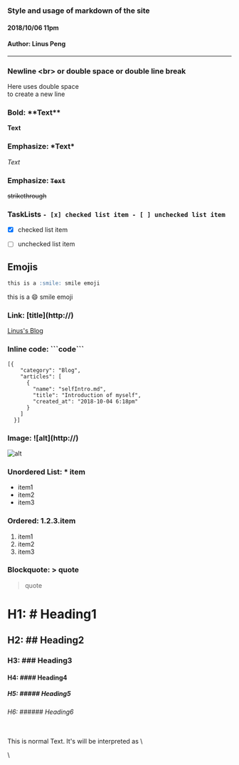 ### Style and usage of markdown of the site
#### 2018/10/06 11pm
#### Author: Linus Peng

---
### Newline <br\> or double space or double line break
Here uses double space  
to create a new line


### Bold: \*\*Text\*\*
**Text**

### Emphasize: \*Text\*
*Text*

### Emphasize: ~~`Text`~~
~~strikethrough~~

### TaskLists `- [x] checked list item - [ ] unchecked list item`

 - [x] checked list item
 - [ ] unchecked list item


## Emojis

```md
this is a :smile: smile emoji
```
this is a :smile: smile emoji

### Link: \[title\]\(http://\)
[Linus's Blog](https://linusmelb.github.io/blogs/index.html)

### Inline code: \`\`\`code\`\`\`
```
[{
    "category": "Blog",
    "articles": [
      {
        "name": "selfIntro.md",
        "title": "Introduction of myself",
        "created_at": "2018-10-04 6:18pm"
      }
    ]
  }]
```

### Image: \!\[alt\]\(http://\)
![alt](https://blog.codinghorror.com/content/images/2015/03/ghost-markdown-help.png)

### Unordered List: * item
* item1
* item2
* item3

### Ordered: 1.2.3.item
1. item1
2. item2
3. item3

### Blockquote: > quote
> quote


# H1: # Heading1

## H2: ## Heading2

### H3: ### Heading3

#### H4: #### Heading4

##### H5: ##### Heading5

###### H6: ###### Heading6

<br>
This is normal Text. It's will be interpreted as \<p>\</p>
